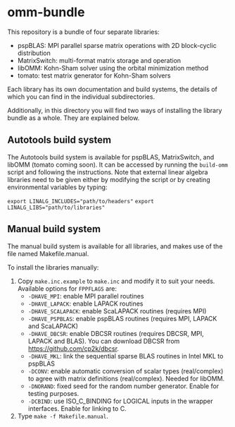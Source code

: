 omm-bundle
==========

This repository is a bundle of four separate libraries:

*   pspBLAS: MPI parallel sparse matrix operations with 2D block-cyclic
             distribution
*   MatrixSwitch: multi-format matrix storage and operation
*   libOMM: Kohn-Sham solver using the orbital minimization method
*   tomato: test matrix generator for Kohn-Sham solvers

Each library has its own documentation and build systems, the details of which
you can find in the individual subdirectories.

Additionally, in this directory you will find two ways of installing the library
bundle as a whole. They are explained below.

Autotools build system
----------------------

The Autotools build system is available for pspBLAS, MatrixSwitch, and libOMM
(tomato coming soon). It can be accessed by running the `build-omm` script and
following the instructions. Note that external linear algebra libraries need to
be given either by modifying the script or by creating environmental variables
by typing:

`export LINALG_INCLUDES="path/to/headers"`
`export LINALG_LIBS="path/to/libraries"`

Manual build system
-------------------

The manual build system is available for all libraries, and makes use of the
file named Makefile.manual.

To install the libraries manually:

1.  Copy `make.inc.example` to `make.inc` and modify it to suit your needs.
    Available options for `FPPFLAGS` are:
    * `-DHAVE_MPI`: enable MPI parallel routines
    * `-DHAVE_LAPACK`: enable LAPACK routines
    * `-DHAVE_SCALAPACK`: enable ScaLAPACK routines (requires MPI)
    * `-DHAVE_PSPBLAS`: enable pspBLAS routines (requires MPI, LAPACK and
      ScaLAPACK)
    * `-DHAVE_DBCSR`: enable DBCSR routines (requires DBCSR, MPI, LAPACK and
      BLAS). You can download DBCSR from https://github.com/cp2k/dbcsr.
    * `-DHAVE_MKL`: link the sequential sparse BLAS routines in Intel MKL to
      pspBLAS
    * `-DCONV`: enable automatic conversion of scalar types (real/complex) to
      agree with matrix definitions (real/complex). Needed for libOMM.
    * `-DNORAND`: fixed seed for the random number generator. Enable for testing
      purposes.
    * `-DCBIND`: use ISO_C_BINDING for LOGICAL inputs in the wrapper interfaces.
      Enable for linking to C.
3.  Type `make -f Makefile.manual`.
